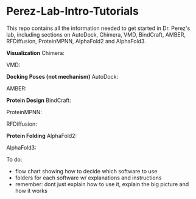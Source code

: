 # Perez-Lab-Intro-Tutorials
This repo contains all the information needed to get started in Dr. Perez's lab, including sections on AutoDock, Chimera, VMD, BindCraft, AMBER, RFDiffusion, ProteinMPNN, AlphaFold2 and AlphaFold3.


**Visualization**
Chimera:

VMD:

**Docking Poses (not mechanism)**
AutoDock:

AMBER:

**Protein Design**
BindCraft:

ProteinMPNN:

RFDiffusion:

**Protein Folding**
AlphaFold2:

AlphaFold3:


To do:
- flow chart showing how to decide which software to use
- folders for each software w/ explanations and instructions
- remember: dont just explain how to use it, explain the big picture and how it works
